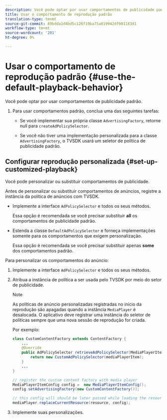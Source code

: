 ```yaml
---
description: Você pode optar por usar comportamentos de publicidade padrão.
title: Usar o comportamento de reprodução padrão
translation-type: tm+mt
source-git-commit: 89bdda1d4bd5c126f19ba75a819942df901183d1
workflow-type: tm+mt
source-wordcount: '201'
ht-degree: 0%

---
```



# Usar o comportamento de reprodução padrão {#use-the-default-playback-behavior}

Você pode optar por usar comportamentos de publicidade padrão.

1. Para usar comportamentos padrão, conclua uma das seguintes tarefas:

   * Se você implementar sua própria classe `AdvertisingFactory`, retorne null para `createAdPolicySelector`.

   * Se você não tiver uma implementação personalizada para a classe `AdvertisingFactory`, o TVSDK usará um seletor de política de publicidade padrão.

## Configurar reprodução personalizada {#set-up-customized-playback}

Você pode personalizar ou substituir comportamentos de publicidade.

Antes de personalizar ou substituir comportamentos de anúncios, registre a instância da política de anúncios com TVSDK.

* Implemente a interface `AdPolicySelector` e todos os seus métodos.

   Essa opção é recomendada se você precisar substituir **all** os comportamentos de publicidade padrão.

* Estenda a classe `DefaultAdPolicySelector` e forneça implementações somente para os comportamentos que exigem personalização.

   Essa opção é recomendada se você precisar substituir apenas **some** dos comportamentos padrão.

Para personalizar os comportamentos do anúncio:

1. Implemente a interface `AdPolicySelector` e todos os seus métodos.
1. Atribua a instância de política a ser usada pelo TVSDK por meio do setor de publicidade.

   >[!NOTE]
   >
   >As políticas de anúncio personalizadas registradas no início da reprodução são apagadas quando a instância `MediaPlayer` é desalocada. O aplicativo deve registrar uma instância do seletor de políticas sempre que uma nova sessão de reprodução for criada.

   Por exemplo:

   ```java
   class CustomContentFactory extends ContentFactory { 
       ... 
       @Override 
       public AdPolicySelector retrieveAdPolicySelector(MediaPlayerItem mediaPlayerItem) { 
           return new CustomAdPolicySelector(mediaPlayerItem); 
       } 
       ... 
   } 
   
   // register the custom content factory with media player 
   MediaPlayerItemConfig config =  new MediaPlayerItemConfig(); 
   config.setAdvertisingFactory(new CustomContentFactory()); 
   
   // this config will should be later passed while loading the resource 
   mediaPlayer.replaceCurrentResource(resource, config);
   ```

1. Implemente suas personalizações.